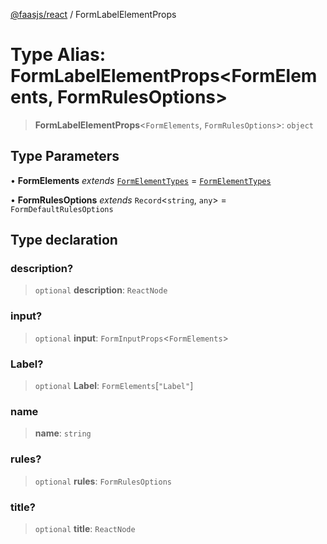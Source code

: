 [@faasjs/react](../README.md) / FormLabelElementProps

# Type Alias: FormLabelElementProps\<FormElements, FormRulesOptions\>

> **FormLabelElementProps**\<`FormElements`, `FormRulesOptions`\>: `object`

## Type Parameters

• **FormElements** *extends* [`FormElementTypes`](FormElementTypes.md) = [`FormElementTypes`](FormElementTypes.md)

• **FormRulesOptions** *extends* `Record`\<`string`, `any`\> = `FormDefaultRulesOptions`

## Type declaration

### description?

> `optional` **description**: `ReactNode`

### input?

> `optional` **input**: `FormInputProps`\<`FormElements`\>

### Label?

> `optional` **Label**: `FormElements`\[`"Label"`\]

### name

> **name**: `string`

### rules?

> `optional` **rules**: `FormRulesOptions`

### title?

> `optional` **title**: `ReactNode`
